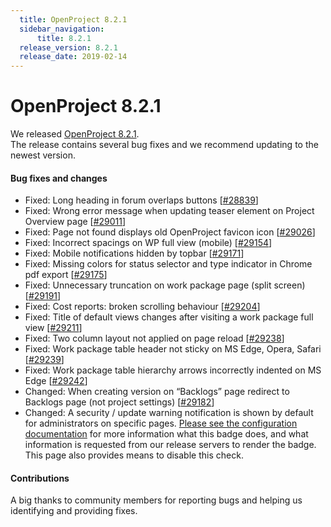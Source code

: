 ```yaml
---
  title: OpenProject 8.2.1
  sidebar_navigation:
      title: 8.2.1
  release_version: 8.2.1
  release_date: 2019-02-14
---
```



# OpenProject 8.2.1

We released
[OpenProject 8.2.1](https://community.openproject.com/versions/1352).  
The release contains several bug fixes and we recommend updating to the
newest version.

#### Bug fixes and changes

 

  - Fixed: Long heading in forum overlaps buttons
    \[[\#28839](https://community.openproject.com/wp/28839)\]
  - Fixed: Wrong error message when updating teaser element on
    <span class="explanatory-dictionary-highlight" data-definition="explanatory-dictionary-definition-45">Project</span>
    <span class="explanatory-dictionary-highlight" data-definition="explanatory-dictionary-definition-55">Overview
    page</span>
    \[[\#29011](https://community.openproject.com/wp/29011)\]
  - Fixed: Page not found displays old OpenProject favicon icon
    \[[\#29026](https://community.openproject.com/wp/29026)\]
  - Fixed: Incorrect spacings on WP full view (mobile)
    \[[\#29154](https://community.openproject.com/wp/29154)\]
  - Fixed: Mobile notifications hidden by topbar
    \[[\#29171](https://community.openproject.com/wp/29171)\]
  - Fixed: Missing colors for status selector and type indicator in
    Chrome pdf export
    \[[\#29175](https://community.openproject.com/wp/29175)\]
  - Fixed: Unnecessary truncation on work package page (split screen)
    \[[\#29191](https://community.openproject.com/wp/29191)\]
  - Fixed: Cost reports: broken scrolling behaviour
    \[[\#29204](https://community.openproject.com/wp/29204)\]
  - Fixed: Title of default views changes after visiting a work package
    full view \[[\#29211](https://community.openproject.com/wp/29211)\]
  - Fixed: Two column layout not applied on page reload
    \[[\#29238](https://community.openproject.com/wp/29238)\]
  - Fixed:
    <span class="explanatory-dictionary-highlight" data-definition="explanatory-dictionary-definition-7">Work
    package</span> table header not sticky on MS Edge, Opera, Safari
    \[[\#29239](https://community.openproject.com/wp/29239)\]
  - Fixed:
    <span class="explanatory-dictionary-highlight" data-definition="explanatory-dictionary-definition-7">Work
    package</span> table hierarchy arrows incorrectly indented on MS
    Edge \[[\#29242](https://community.openproject.com/wp/29242)\]
  - Changed: When creating version on
    “<span class="explanatory-dictionary-highlight" data-definition="explanatory-dictionary-definition-92">Backlogs</span>”
    page redirect to
    <span class="explanatory-dictionary-highlight" data-definition="explanatory-dictionary-definition-92">Backlogs</span>
    page (not project settings)
    \[[\#29182](https://community.openproject.com/wp/29182)\]
  - Changed: A security / update warning notification is shown by
    default for administrators on specific pages. [Please see the
    configuration
    documentation](../../system-admin-guide/information#security-badge)
    for more information what this badge does, and what information is
    requested from our release servers to render the badge. This page
    also provides means to disable this check.

 

#### Contributions

A big thanks to community members for reporting bugs and helping us
identifying and providing fixes.


